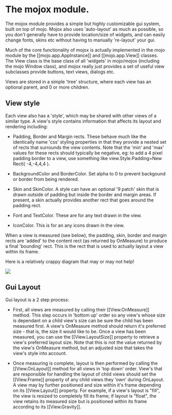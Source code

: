 
# The mojox module.

The mojox module provides a simple but highly customizable gui system, built on top of mojo. Mojox also uses 'auto-layout' as much as possible, so you don't generally have to provide location/size of widgets, and can easily change fonts, skins etc without having to manually 're-layout' your gui.

Much of the core functionality of mojox is actually implemented in the mojo module by the [[mojo.app.AppInstance]] 
and [[mojo.app.View]] classes. The View class is the base class of all 'widgets' in mojo/mojox (including the mojo Window class), and mojox really just provides a set of useful view subclasses provide buttons, text views, dialogs etc.

Views are stored in a simple 'tree' structure, where each view has an optional parent, and 0 or more children.


## View style

Each view also has a 'style', which may be shared with other views of a similar type. A view's style contains information that affects its layout and rendering including:

* Padding, Border and Margin rects. These behave much like the identically name 'css' styling properties in that they provide a nested set of rects that surrounds the view contents. Note that the 'min' and 'max' values for these rects should typically be negative, eg: to add a 4 pixel padding border to a view, use something like view.Style.Padding=New Recti( -4,-4,4,4 ).

* BackgroundColor and BorderColor. Set alpha to 0 to prevent backgound or border from being rendered.

* Skin and SkinColor. A style can have an optional '9 patch' skin that is drawn outside of padding but inside the 
border and margin areas. If present, a skin actually provides another rect that goes around the padding rect.

* Font and TextColor. These are for any text drawn in the view.

* IconColor. This is for an any icons drawn in the view.

When a view is measured (see below), the padding, skin, border and margin rects are 'added' to the content rect (as returned by OnMeasure) to produce a final 'bounding' rect. This is the rect that is used to actually layout a view within its frame.

Here is a relatively crappy diagram that may or may not help!

<img src="${CD}/diag1.png">


## Gui Layout

Gui layout is a 2 step process:

* First, all views are measured by calling their [[View.OnMeasure]] method. This step occurs in 'bottom up' order so any view's whose size is dependant on a child view's size can be sure the child has been measured first. A view's OnMeasure method should return it's preferred size - that is, the size it would like to be. Once a view has been measured, you can use the [[View.LayoutSize]] property to retrieve a view's preferred layout size. Note that this is not the value returned by the view's OnMeasure method, but an adjusted size that takes the view's style into account.

* Once measuring is complete, layout is then performed by calling the [[View.OnLayout]] method for all views in 'top down' order. View's that are responsible for handling the layout of child views should set the [[View.Frame]] property of any child views they 'own' during OnLayout. A view may by further positioned and size within it's frame depending on its [[View.Layout]] property. For example, if a view's layout is "fill", the view is resized to completely fill its frame; if layout is "float", the view retains its measured size but is positioned within its frame according to its [[View.Gravity]].
